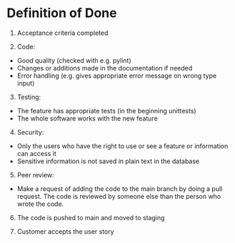 # Definition of Done

1. Acceptance criteria completed

2. Code:
  * Good quality (checked with e.g. pylint)
  * Changes or additions made in the documentation if needed
  * Error handling (e.g. gives appropriate error message on wrong type input)

3. Testing:
  * The feature has appropriate tests (in the beginning unittests)
  * The whole software works with the new feature

4. Security:
  * Only the users who have the right to use or see a feature or information can access it
  * Sensitive information is not saved in plain text in the database

5. Peer review:
  * Make a request of adding the code to the main branch by doing a pull request. The code is reviewed by someone else than the person who wrote the code. 

6. The code is pushed to main and moved to staging

7. Customer accepts the user story
